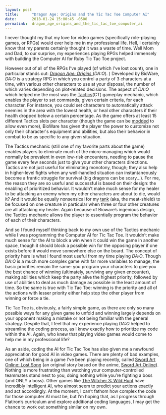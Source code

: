 ```yaml
---
layout: post
title:      "Dragon Age: Origins and the Tic Tac Toe Computer AI"
date:       2018-01-24 15:00:45 -0500
permalink:  dragon_age_origins_and_the_tic_tac_toe_computer_ai
---
```


I never thought my that my love for video games (specifically role-playing games, or RPGs) would ever help me in my professional life. Hell, I certainly know that my parents certainly thought it was a waste of time. Well Mom and Dad, to our surprise, my experiences playing RPGs helped immensely with building the Computer AI for Ruby Tic Tac Toe project.

However out of all of the RPGs I’ve played (of which I've lost count), one in particular stands out: [*Dragon Age: Origins* ](http://dragonage.wikia.com/wiki/Dragon_Age:_Origins)(*DA:O*). ) Developed by BioWare, *DA:O* is a strategy RPG in which you control a party of 3 characters at a time, with various other characters to use at your disposal, the number of which varies depending on plot-related decisions. The aspect of *DA:O* which helped me the most was the [Tactics](http://dragonage.wikia.com/wiki/Tactics_(Origins))(CT) gameplay mechanic, which enables the player to set commands, given certain criteria, for each character. For instance, you could set characters to automatically attack enemies in the area with the lowest health, or heal other characters if their health dropped below a certain percentage. As the game offers at least 15 different Tactics slots per character (though the game can be [modded](https://www.nexusmods.com/dragonage/mods/1480) to allow even more), BioWare has given the player the power to customize not only their character's equipment and abilities, but also their behavior in combat to be as specific to any given situation.

The Tactics mechanic (still one of my favorite parts about the game) enables players to eliminate much of the micro-managing which would normally be prevalent in even low-risk encounters, needing to pause the game every few seconds just to give your other characters directions. Tactics are not just useful for eliminating monotony, though; they also help in higher-level fights when any well-handled situation can instantaneously become a frantic struggle for survival (big dragons can be scary...). For me, the reason they are so useful and successful is based on their design: the enabling of prioritized behavior. It wouldn’t make much sense for my healer to be attacking an enemy when my other characters are about to die, would it? And it would be equally nonsensical for my [tank](https://en.wikipedia.org/wiki/Tank_(gaming)) (aka, the meat-shield) to be focused on one creature in particular when three or four other creatures are all attacking my healer. Again because of Bioware’s ingenious design, the Tactics mechanic allows the player to essentially program the behavior of each of their characters.

And so I found myself thinking back to my own use of the Tactics mechanic while I was programming the Computer AI for Tic Tac Toe. It wouldn’t make much sense for the AI to block a win when it could win the game in another space, though it should block a possible win for the opposing player if one exists before it would move somewhere else on the board. The concept of priority here is what I found most useful from my time playing *DA:O*. Though *DA:O* is a much more complex game with far more variables to manage, the basic priorities remain the same: you program your characters to give you the best chance of winning (ultimately, surviving any given encounter), making abilities which keep the party alive the highest priority, followed by use of abilities to deal as much damage as possible in the least amount of time. So the same is true with Tic Tac Toe: winning is the priority and all of the actions with lesser priority either help stop the other player from winning or force a tie.

Tic Tac Toe is, obviously, a fairly simple game, as there are only so many possible ways for any given game to unfold and winning largely depends on your opponent making a mistake or not being familiar with the general strategy. Despite that, I feel that my experience playing *DA:O* helped to streamline the coding process, as I knew exactly how to prioritize my code within the AI. Again, who knew that playing video games would come to help me in my professional life?

As an aside, coding the AI for Tic Tac Toe has also given me a newfound appreciation for good AI in video games. There are plenty of bad examples, one of which being in a game I’ve been playing recently, called [Sword Art Online: Lost Song](https://en.wikipedia.org/wiki/Sword_Art_Online:_Lost_Song) (an original story based on the anime, [Sword Art Online](https://en.wikipedia.org/wiki/Sword_Art_Online)). Nothing is more frustrating than watching your computer-controlled teammates stand next to you, doing nothing while you’re fighting a boss (and ONLY a boss). Other games like [The Witcher 3: Wild Hunt](http://witcher.wikia.com/wiki/The_Witcher_3:_Wild_Hunt) have incredibly intelligent AI, who almost seem to predict your actions exactly and act accordingly. At the moment, I can’t fathom how complex the code for those computer AI must be, but I’m hoping that, as I progress through Flatiron’s curriculum and explore additional coding languages, I may get the chance to work out something similar on my own.
